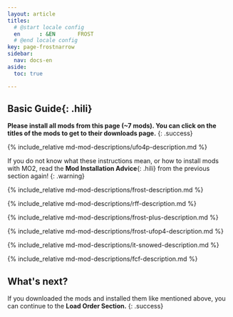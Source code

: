 ```yaml
---
layout: article
titles:
  # @start locale config
  en      : &EN       FROST
  # @end locale config
key: page-frostnarrow
sidebar:
  nav: docs-en
aside:
  toc: true

---
```


## **Basic Guide**{: .hili}

**Please install all mods from this page (~7 mods). You can click on the titles of the mods to get to their downloads page.**
{: .success}

{% include_relative md-mod-descriptions/ufo4p-description.md %}

If you do not know what these instructions mean, or how to install mods with MO2, read the **Mod Installation Advice**{: .hili} from the previous section again!
{: .warning}


{% include_relative md-mod-descriptions/frost-description.md %}


{% include_relative md-mod-descriptions/rff-description.md %}



{% include_relative md-mod-descriptions/frost-plus-description.md %}


{% include_relative md-mod-descriptions/frost-ufop4-description.md %}

{% include_relative md-mod-descriptions/it-snowed-description.md %}

{% include_relative md-mod-descriptions/fcf-description.md %}

## What's next?

If you downloaded the mods and installed them like mentioned above, you can continue to the **Load Order Section.**
{: .success}